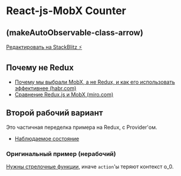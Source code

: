 # React-js-MobX Counter

## (makeAutoObservable-class-arrow)

[Редактировать на StackBlitz ⚡️](https://stackblitz.com/edit/react-tgr1zb)

## Почему не Redux

- [Почему мы выбрали MobX, а не Redux, и как его использовать эффективнее (habr.com)](https://habr.com/ru/company/vk/blog/522312/)
- [Сравнение Redux.js и MobX (miro.com)](https://miro.com/app/board/uXjVOBGvaY4=/)

## Второй рабочий вариант

Это частичная переделка примера на Redux, с Provider'ом.

- [Наблюдаемое состояние](https://mobx.js.org/observable-state.html)

### Оригинальный пример (нерабочий)

[Нужны стрелочные функции](https://stackoverflow.com/a/68353544/5070569), иначе `action`'ы теряют контекст o_0.
